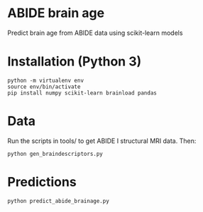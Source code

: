 # ABIDE brain age

Predict brain age from ABIDE data using scikit-learn models

# Installation (Python 3)

    python -m virtualenv env
    source env/bin/activate
    pip install numpy scikit-learn brainload pandas

# Data

Run the scripts in tools/ to get ABIDE I structural MRI data. Then:

    python gen_braindescriptors.py

# Predictions

    python predict_abide_brainage.py

    

